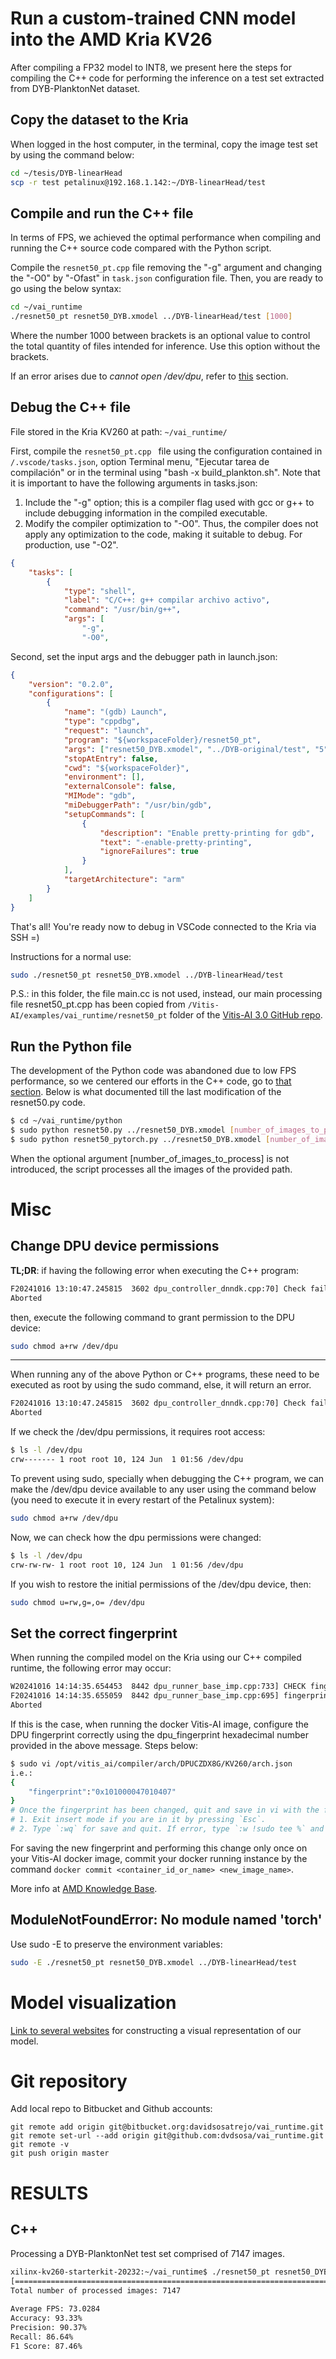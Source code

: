 # Run a custom-trained CNN model into the AMD Kria KV26

After compiling a FP32 model to INT8, we present here the steps for compiling the C++ code for performing the inference on a test set extracted from DYB-PlanktonNet dataset.

## Copy the dataset to the Kria

When logged in the host computer, in the terminal, copy the image test set by using the command below:

```bash
cd ~/tesis/DYB-linearHead
scp -r test petalinux@192.168.1.142:~/DYB-linearHead/test
```

## Compile and run the C++ file

In terms of FPS, we achieved the optimal performance when compiling and running the C++ source code compared with the Python script.

Compile the `resnet50_pt.cpp` file removing the "-g" argument and changing the "-O0" by "-Ofast" in `task.json` configuration file. Then, you are ready to go using the below syntax:

```bash
cd ~/vai_runtime
./resnet50_pt resnet50_DYB.xmodel ../DYB-linearHead/test [1000]
```

Where the number 1000 between brackets is an optional value to control the total quantity of files intended for inference. Use this option without the brackets.

If an error arises due to *cannot open /dev/dpu*, refer to [this](#change-dpu-device-permissions) section.

## Debug the C++ file

File stored in  the Kria KV260 at path: `~/vai_runtime/`

First, compile the `resnet50_pt.cpp ` file using the configuration contained in `/.vscode/tasks.json`, option Terminal menu, "Ejecutar tarea de compilación" or in the terminal using "bash -x build_plankton.sh". Note that it is important to have the following arguments in tasks.json:
1. Include the "-g" option; this is a compiler flag used with gcc or g++ to include debugging information in the compiled executable. 
2. Modify the compiler optimization to "-O0". Thus, the compiler does not apply any optimization to the code, making it suitable to debug. For production, use "-O2".

```json
{
    "tasks": [
        {
            "type": "shell",
            "label": "C/C++: g++ compilar archivo activo",
            "command": "/usr/bin/g++",
            "args": [
                "-g",
                "-O0",
```

Second, set the input args and the debugger path in launch.json:

```json
{
    "version": "0.2.0",
    "configurations": [
        {
            "name": "(gdb) Launch",
            "type": "cppdbg",
            "request": "launch",
            "program": "${workspaceFolder}/resnet50_pt",
            "args": ["resnet50_DYB.xmodel", "../DYB-original/test", "5"],
            "stopAtEntry": false,
            "cwd": "${workspaceFolder}",
            "environment": [],
            "externalConsole": false,
            "MIMode": "gdb",
            "miDebuggerPath": "/usr/bin/gdb",
            "setupCommands": [
                {
                    "description": "Enable pretty-printing for gdb",
                    "text": "-enable-pretty-printing",
                    "ignoreFailures": true
                }
            ],
            "targetArchitecture": "arm"
        }
    ]
}
```

That's all! You're ready now to debug in VSCode connected to the Kria via SSH =)

Instructions for a normal use:

```bash
sudo ./resnet50_pt resnet50_DYB.xmodel ../DYB-linearHead/test
```

P.S.: in this folder, the file main.cc is not used, instead, our main processing file resnet50_pt.cpp has been copied from `/Vitis-AI/examples/vai_runtime/resnet50_pt` folder of the [Vitis-AI 3.0 GitHub repo](https://github.com/Xilinx/Vitis-AI/tree/master/examples/vai_runtime/resnet50_pt).

## Run the Python file

The development of the Python code was abandoned due to low FPS performance, so we centered our efforts in the C++ code, go to [that section](#compile-and-run-the-c-file). Below is what documented till the last modification of the resnet50.py code.

```bash
$ cd ~/vai_runtime/python
$ sudo python resnet50.py ../resnet50_DYB.xmodel [number_of_images_to_process]
$ sudo python resnet50_pytorch.py ../resnet50_DYB.xmodel [number_of_images_to_process]
```

When the optional argument [number_of_images_to_process] is not introduced, the script processes all the images of the provided path.

# Misc
## Change DPU device permissions

**TL;DR**: if having the following error when executing the C++ program:

```bash
F20241016 13:10:47.245815  3602 dpu_controller_dnndk.cpp:70] Check failed: fd >= 0 (-1 vs. 0) cannot open /dev/dpu
Aborted
```

then, execute the following command to grant permission to the DPU device:

```bash
sudo chmod a+rw /dev/dpu
```

---

When running any of the above Python or C++ programs, these need to be executed as root by using the sudo command, else, it will return an error.

```bash
F20241016 13:10:47.245815  3602 dpu_controller_dnndk.cpp:70] Check failed: fd >= 0 (-1 vs. 0) cannot open /dev/dpu
Aborted
```

If we check the /dev/dpu permissions, it requires root access:

```bash
$ ls -l /dev/dpu
crw------- 1 root root 10, 124 Jun  1 01:56 /dev/dpu
```

To prevent using sudo, specially when debugging the C++ program, we can make the /dev/dpu device available to any user using the command below (you need to execute it in every restart of the Petalinux system):

```bash
sudo chmod a+rw /dev/dpu
```

Now, we can check how the dpu permissions were changed:

```bash
$ ls -l /dev/dpu
crw-rw-rw- 1 root root 10, 124 Jun  1 01:56 /dev/dpu 
```

If you wish to restore the initial permissions of the /dev/dpu device, then:

```bash
sudo chmod u=rw,g=,o= /dev/dpu
```

## Set the correct fingerprint

When running the compiled model on the Kria using our C++ compiled runtime, the following error may occur:

```bash
W20241016 14:14:35.654453  8442 dpu_runner_base_imp.cpp:733] CHECK fingerprint fail! model_fingerprint 0x101000056010407 is un-matched with actual dpu_fingerprint 0x101000047010407. Please re-compile xmodel with dpu_fingerprint 0x101000047010407 and try again.
F20241016 14:14:35.655059  8442 dpu_runner_base_imp.cpp:695] fingerprint check failure.
Aborted
```

If this is the case, when running the docker Vitis-AI image, configure the DPU fingerprint correctly using the dpu_fingerprint hexadecimal number provided in the above message. Steps below:

```bash
$ sudo vi /opt/vitis_ai/compiler/arch/DPUCZDX8G/KV260/arch.json
i.e.:
{
    "fingerprint":"0x101000047010407"
}
# Once the fingerprint has been changed, quit and save in vi with the following:
# 1. Exit insert mode if you are in it by pressing `Esc`.
# 2. Type `:wq` for save and quit. If error, type `:w !sudo tee %` and press `Enter` to save with root privileges.
```

For saving the new fingerprint and performing this change only once on your Vitis-AI docker image, commit your docker running instance by the command `docker commit <container_id_or_name> <new_image_name>`.

More info at [AMD Knowledge Base](https://support.xilinx.com/s/article/DPU-fingerprint-ERROR?language=en_US).

## ModuleNotFoundError: No module named 'torch'

Use sudo -E to preserve the environment variables:
```bash
sudo -E ./resnet50_pt resnet50_DYB.xmodel ../DYB-linearHead/test
````

# Model visualization

[Link to several websites](https://www.kaggle.com/discussions/getting-started/253300) for constructing a visual representation of our model.

# Git repository
Add local repo to Bitbucket and Github accounts:

	git remote add origin git@bitbucket.org:davidsosatrejo/vai_runtime.git
	git remote set-url --add origin git@github.com:dvdsosa/vai_runtime.git
	git remote -v
	git push origin master

# RESULTS

## C++

Processing a DYB-PlanktonNet test set comprised of 7147 images.

```bash
xilinx-kv260-starterkit-20232:~/vai_runtime$ ./resnet50_pt resnet50_DYB.xmodel ../DYB-linearHead/test
[======================================================================] 100 %
Total number of processed images: 7147

Average FPS: 73.0284
Accuracy: 93.33%
Precision: 90.37%
Recall: 86.64%
F1 Score: 87.46%
```